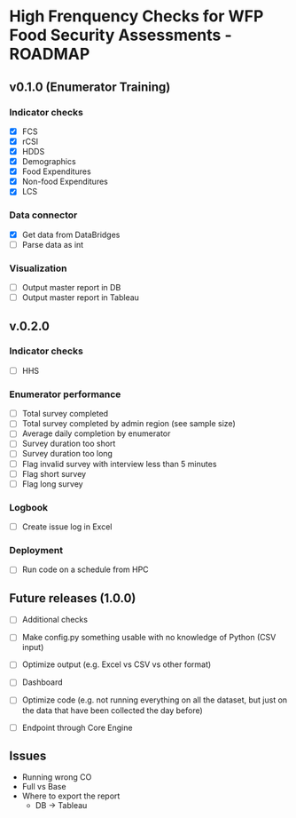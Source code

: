 # High Frenquency Checks for WFP Food Security Assessments - ROADMAP

## v0.1.0 (Enumerator Training)

### Indicator checks
- [X] FCS
- [X] rCSI
- [X] HDDS
- [X] Demographics
- [X] Food Expenditures
- [X] Non-food Expenditures
- [X] LCS

### Data connector
- [X] Get data from DataBridges
- [ ] Parse data as int 

### Visualization
- [ ] Output master report in DB
- [ ] Output master report in Tableau

## v.0.2.0
### Indicator checks
- [ ] HHS

### Enumerator performance
- [ ] Total survey completed
- [ ] Total survey completed by admin region (see sample size)
- [ ] Average daily completion by enumerator
- [ ] Survey duration too short
- [ ] Survey duration too long
- [ ] Flag invalid survey with interview less than 5 minutes
- [ ] Flag short survey 
- [ ] Flag long survey 

### Logbook 
- [ ] Create issue log in Excel

### Deployment
- [ ] Run code on a schedule from HPC

## Future releases (1.0.0)
- [ ] Additional checks
- [ ] Make config.py something usable with no knowledge of Python (CSV input)
- [ ] Optimize output (e.g. Excel vs CSV vs other format)
- [ ] Dashboard
- [ ] Optimize code (e.g. not running everything on all the dataset, but just on the data that have been collected the day before)
- [ ] Endpoint through Core Engine


## Issues
- Running wrong CO 
- Full vs Base
- Where to export the report
  - DB -> Tableau
